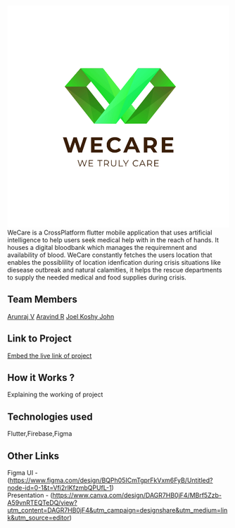 ![Alt Text](WeCareLogo.jpg)    
WeCare is a CrossPlatform flutter mobile application that uses artificial intelligence to help users seek medical help with in the reach of hands. It houses a digital bloodbank which manages the requiremnent and availability of blood. WeCare constantly fetches the users location that enables the possiblility of location idenfication during crisis situations like diesease outbreak and natural calamities, it helps the rescue departments to supply the needed medical and food supplies during crisis.
## Team Members
[Arunraj V](https://github.com/Arunrxj-v)
[Aravind R](https://github.com/aravindr001)
[Joel Koshy John](https://github.com/Joelkoshyjohn)


## Link to Project
[Embed the live link of project](live_link)

## How it Works ?
Explaining the working of project  

## Technologies used
Flutter,Firebase,Figma
## Other Links
Figma UI -(https://www.figma.com/design/BQPh05ICmTgprFkVxm6FyB/Untitled?node-id=0-1&t=Vfi2rlKfzmbQPUfL-1)  
Presentation - (https://www.canva.com/design/DAGR7HB0jF4/MBrf5Zzb-A59vnRTEQTeDQ/view?utm_content=DAGR7HB0jF4&utm_campaign=designshare&utm_medium=link&utm_source=editor)  
